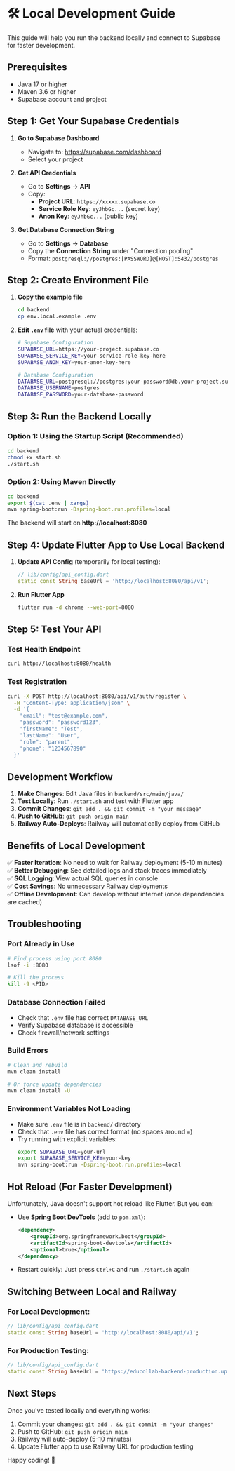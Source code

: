 # 🛠️ Local Development Guide

This guide will help you run the backend locally and connect to Supabase for faster development.

## Prerequisites

- Java 17 or higher
- Maven 3.6 or higher
- Supabase account and project

## Step 1: Get Your Supabase Credentials

1. **Go to Supabase Dashboard**
   - Navigate to: https://supabase.com/dashboard
   - Select your project

2. **Get API Credentials**
   - Go to **Settings** → **API**
   - Copy:
     - **Project URL**: `https://xxxxx.supabase.co`
     - **Service Role Key**: `eyJhbGc...` (secret key)
     - **Anon Key**: `eyJhbGc...` (public key)

3. **Get Database Connection String**
   - Go to **Settings** → **Database**
   - Copy the **Connection String** under "Connection pooling"
   - Format: `postgresql://postgres:[PASSWORD]@[HOST]:5432/postgres`

## Step 2: Create Environment File

1. **Copy the example file**
   ```bash
   cd backend
   cp env.local.example .env
   ```

2. **Edit `.env` file** with your actual credentials:
   ```bash
   # Supabase Configuration
   SUPABASE_URL=https://your-project.supabase.co
   SUPABASE_SERVICE_KEY=your-service-role-key-here
   SUPABASE_ANON_KEY=your-anon-key-here

   # Database Configuration
   DATABASE_URL=postgresql://postgres:your-password@db.your-project.supabase.co:5432/postgres
   DATABASE_USERNAME=postgres
   DATABASE_PASSWORD=your-database-password
   ```

## Step 3: Run the Backend Locally

### Option 1: Using the Startup Script (Recommended)
```bash
cd backend
chmod +x start.sh
./start.sh
```

### Option 2: Using Maven Directly
```bash
cd backend
export $(cat .env | xargs)
mvn spring-boot:run -Dspring-boot.run.profiles=local
```

The backend will start on **http://localhost:8080**

## Step 4: Update Flutter App to Use Local Backend

1. **Update API Config** (temporarily for local testing):
   ```dart
   // lib/config/api_config.dart
   static const String baseUrl = 'http://localhost:8080/api/v1';
   ```

2. **Run Flutter App**
   ```bash
   flutter run -d chrome --web-port=8080
   ```

## Step 5: Test Your API

### Test Health Endpoint
```bash
curl http://localhost:8080/health
```

### Test Registration
```bash
curl -X POST http://localhost:8080/api/v1/auth/register \
  -H "Content-Type: application/json" \
  -d '{
    "email": "test@example.com",
    "password": "password123",
    "firstName": "Test",
    "lastName": "User",
    "role": "parent",
    "phone": "1234567890"
  }'
```

## Development Workflow

1. **Make Changes**: Edit Java files in `backend/src/main/java/`
2. **Test Locally**: Run `./start.sh` and test with Flutter app
3. **Commit Changes**: `git add . && git commit -m "your message"`
4. **Push to GitHub**: `git push origin main`
5. **Railway Auto-Deploys**: Railway will automatically deploy from GitHub

## Benefits of Local Development

✅ **Faster Iteration**: No need to wait for Railway deployment (5-10 minutes)  
✅ **Better Debugging**: See detailed logs and stack traces immediately  
✅ **SQL Logging**: View actual SQL queries in console  
✅ **Cost Savings**: No unnecessary Railway deployments  
✅ **Offline Development**: Can develop without internet (once dependencies are cached)

## Troubleshooting

### Port Already in Use
```bash
# Find process using port 8080
lsof -i :8080

# Kill the process
kill -9 <PID>
```

### Database Connection Failed
- Check that `.env` file has correct `DATABASE_URL`
- Verify Supabase database is accessible
- Check firewall/network settings

### Build Errors
```bash
# Clean and rebuild
mvn clean install

# Or force update dependencies
mvn clean install -U
```

### Environment Variables Not Loading
- Make sure `.env` file is in `backend/` directory
- Check that `.env` file has correct format (no spaces around `=`)
- Try running with explicit variables:
  ```bash
  export SUPABASE_URL=your-url
  export SUPABASE_SERVICE_KEY=your-key
  mvn spring-boot:run -Dspring-boot.run.profiles=local
  ```

## Hot Reload (For Faster Development)

Unfortunately, Java doesn't support hot reload like Flutter. But you can:
- Use **Spring Boot DevTools** (add to `pom.xml`):
  ```xml
  <dependency>
      <groupId>org.springframework.boot</groupId>
      <artifactId>spring-boot-devtools</artifactId>
      <optional>true</optional>
  </dependency>
  ```
- Restart quickly: Just press `Ctrl+C` and run `./start.sh` again

## Switching Between Local and Railway

### For Local Development:
```dart
// lib/config/api_config.dart
static const String baseUrl = 'http://localhost:8080/api/v1';
```

### For Production Testing:
```dart
// lib/config/api_config.dart
static const String baseUrl = 'https://educollab-backend-production.up.railway.app/api/v1';
```

## Next Steps

Once you've tested locally and everything works:
1. Commit your changes: `git add . && git commit -m "your changes"`
2. Push to GitHub: `git push origin main`
3. Railway will auto-deploy (5-10 minutes)
4. Update Flutter app to use Railway URL for production testing

Happy coding! 🚀

